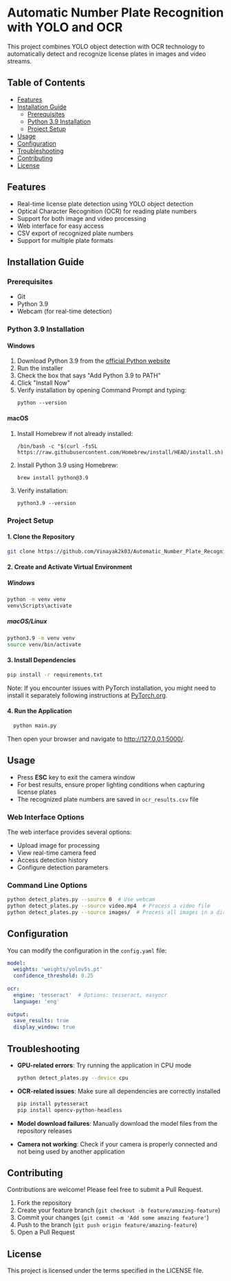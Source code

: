 # Automatic Number Plate Recognition with YOLO and OCR

This project combines YOLO object detection with OCR technology to automatically detect and recognize license plates in images and video streams.

## Table of Contents
- [Features](#features)
- [Installation Guide](#installation-guide)
  - [Prerequisites](#prerequisites)
  - [Python 3.9 Installation](#python-39-installation)
  - [Project Setup](#project-setup)
- [Usage](#usage)
- [Configuration](#configuration)
- [Troubleshooting](#troubleshooting)
- [Contributing](#contributing)
- [License](#license)

## Features

- Real-time license plate detection using YOLO object detection
- Optical Character Recognition (OCR) for reading plate numbers
- Support for both image and video processing
- Web interface for easy access
- CSV export of recognized plate numbers
- Support for multiple plate formats

## Installation Guide

### Prerequisites

- Git
- Python 3.9
- Webcam (for real-time detection)

### Python 3.9 Installation

#### Windows
1. Download Python 3.9 from the [official Python website](https://www.python.org/downloads/release/python-3913/)
2. Run the installer
3. Check the box that says "Add Python 3.9 to PATH"
4. Click "Install Now"
5. Verify installation by opening Command Prompt and typing:
    ```
    python --version
    ```

#### macOS
1. Install Homebrew if not already installed:
    ```
    /bin/bash -c "$(curl -fsSL https://raw.githubusercontent.com/Homebrew/install/HEAD/install.sh)"
    ```
2. Install Python 3.9 using Homebrew:
    ```
    brew install python@3.9
    ```
3. Verify installation:
    ```
    python3.9 --version
    ```

### Project Setup

#### 1. Clone the Repository
```bash
git clone https://github.com/Vinayak2k03/Automatic_Number_Plate_Recognition.git .
```

#### 2. Create and Activate Virtual Environment

##### Windows
```bash
python -m venv venv
venv\Scripts\activate
```

##### macOS/Linux
```bash
python3.9 -m venv venv
source venv/bin/activate
```

#### 3. Install Dependencies
```bash
pip install -r requirements.txt
```

Note: If you encounter issues with PyTorch installation, you might need to install it separately following instructions at [PyTorch.org](https://pytorch.org/get-started/locally/).

#### 4. Run the Application

```bash
  python main.py
```

Then open your browser and navigate to http://127.0.0.1:5000/.

## Usage

- Press **ESC** key to exit the camera window
- For best results, ensure proper lighting conditions when capturing license plates
- The recognized plate numbers are saved in `ocr_results.csv` file

### Web Interface Options

The web interface provides several options:
- Upload image for processing
- View real-time camera feed
- Access detection history
- Configure detection parameters

### Command Line Options

```bash
python detect_plates.py --source 0  # Use webcam
python detect_plates.py --source video.mp4  # Process a video file
python detect_plates.py --source images/  # Process all images in a directory
```

## Configuration

You can modify the configuration in the `config.yaml` file:

```yaml
model:
  weights: 'weights/yolov5s.pt'
  confidence_threshold: 0.25
  
ocr:
  engine: 'tesseract'  # Options: tesseract, easyocr
  language: 'eng'
  
output:
  save_results: true
  display_window: true
```

## Troubleshooting

- **GPU-related errors**: Try running the application in CPU mode
  ```bash
  python detect_plates.py --device cpu
  ```
  
- **OCR-related issues**: Make sure all dependencies are correctly installed
  ```bash
  pip install pytesseract
  pip install opencv-python-headless
  ```
  
- **Model download failures**: Manually download the model files from the repository releases

- **Camera not working**: Check if your camera is properly connected and not being used by another application

## Contributing

Contributions are welcome! Please feel free to submit a Pull Request.

1. Fork the repository
2. Create your feature branch (`git checkout -b feature/amazing-feature`)
3. Commit your changes (`git commit -m 'Add some amazing feature'`)
4. Push to the branch (`git push origin feature/amazing-feature`)
5. Open a Pull Request

## License

This project is licensed under the terms specified in the LICENSE file.